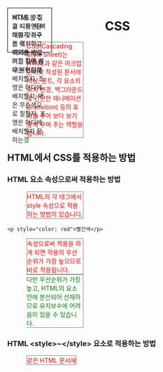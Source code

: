 HTML은 집을 지을 때 뼈대를 갖춰주는 것<br>
CSS는 만들어진 집에 침대는 어디에 배치할지, 조명은 어디에 배치할지, 벽은 무슨색으로 칠할지, 조명은 어디에 배치할지 정하는것<br>

뼈대를 갖추고 디자인을 해야지 가구를 배치하고 벽지를 바르려고 하면 매우 불편할것.<br>

# CSS
- CSS(Cascading Style Sheet)는 HTML과 같은 마크업 언어로 작성된 문서에 색상, 폰트, 각 요소의 위치 변경, 백그라운드 및 간단한 애니메이션(transition) 등의 효과를 주어 보다 보기 좋게 꾸며 주는 역할을 합니다.

## HTML에서 CSS를 적용하는 방법

### HTML 요소 속성으로써 적용하는 방법
- HTML의 각 태그에서 style 속성으로 적용하는 방법이 있습니다. 
```
<p style="color: red">빨간색</p>
```
- 속성으로써 적용을 하게 되면 적용의 우선 순위가 가장 높으므로 바로 적용됩니다. 
- 다만 우선순위가 가장 높고, HTML의 요소 안에 분산되어 산재하므로 유지보수에 어려움이 있을 수 있습니다.

### HTML \<style\>~\</style\> 요소로 적용하는 방법
- 같은 HTML 문서에 <style> 태그 안에 스타일을 적용하는 방식 입니다. 
```html
<!DOCTYPE html>
	<html>
		<head>
			<meta charset="UTF-8">
			<title>css(스타일시트)</title>
			
			<!-- css를 적용하기 위한 태그 -->
			<style type="text/css">
				/* body안에 존재하는 각각의 태그에게 스타일을 적용 */
            /*태그이름{속성 : 속성값;}*/
            
            /*body에 있는 h1 태그는 모두 색이 바뀌게 된다.*/
				h1{color:red;} 
				h2{color:yellow;}
				h3{color:buttonhighlight;}
            
            /*네이버에 생상표 검색 스크롤 내리면 RGB 코드값이 나온다.
            색깔을 16진수로 표현한것. 빨강 초록 파랑 순서.
            16진수는 0~9 A~F까지로 이루어져있다.*/
				p{color:#ffaaff;} /* #faf;  */ 
			</style>
		</head>
		
		<body>
			<h1 >스타일 연습중1-1</h1>
			<h1>스타일 연습중1-2</h1>
			<h2>스타일 연습중2</h2>
			<h3>스타일 연습중3</h3>
			<p>스타일 연습중4</p>
		</body>
	</html>
```
## 식별자
   
### class
- 스타일 변경만을 위해서 사용되는 속성
- 똑같은 태그가 있을때 구별하기 위한 식별자가 된다.
```html
<!DOCTYPE html>
	<html>
		<head>
			<meta charset="UTF-8">
			<title>class를 통한 css 적용</title>
			<style type="text/css">
			   p{color:#f00; }
			
			   /* class의 개념은 똑같은 태그가 있을때 구별하기 위한 식별자가 된다. */
			h2.text{color:#f00;}
            
         	 	/* p태그중에서 text라는 클래스 이름을 가진것에만 css를 적용해줘
			같은 클래스 이름을 갖고 있어도 좀더 세밀하게 설정할 수 있다.
			주의! 중간에 띄어쓰기를 넣지 말 것. */
			p.text{ color:#00f; }
            
         		/* .class명 <-- 특정클래스로 접근할 수 있다.*/
			.text2{ color:#0f0;}
			</style>
		</head>
		
		<body>
			<!-- class의 개념은 똑같은 태그가 있을때 구별하기 위한 식별자가 된다. -->
			<h2 class="text">클래스 연습중</h2>
			
			<p class="text2">
				힘든건 사랑이 아니다
			</p>
			
			<p class="text">
				내가 널 떠났어야 했는데
			</p>	
		</body>
	</html>
```
      
- 같은 문서에 CSS가 HTML 요소로 함께 존재하게 되는 형태입니다. 
- 여러페이지에 공통 스타일이 있는 경우 중복해서 작성해야 하는 불편함이 있고, 중복된 소스가 분산되어 산재하므로  유지 보수에 어려움이 따를 수 있습니다.
      
### 클래스 활용
```html
<!DOCTYPE html>
	<html>
		<head>
			<meta charset="UTF-8">
			<title>일부분 지정 태그(span)를 통한 css변경</title>
			<style type="text/css">
				/* .box라는 이름을 가진 클래스의 자식(내부태그)중 h2태그에게만 속성을 적용  중요!
            			띄어쓰기가 내 안에 있는 자식 요소에 적용되기 때문에 띄어쓰기는 주의해서 써야 한다.*/
				body .box h2{color:aqua;}
				span{color : gray;}
				body div.box h2 span{color : red;};
			</style>
		</head>
		
		<body>
			<div class="box">
				
				<h2>클래스 <span>연습</span>중</h2>
				<h1>클래스 연습중이라고!</h1>
				
				<div class="box">
					<h2>클래스 <span class="span_blue">연습</span>중2</h2>
					
				</div>
			</div>
			
			<h2>클래스 <span class="span_green">연습</span>중3</h2>
		</body>
	</html>
```
      
### id
- id의 경우 나중에 서버로 데이터를 넘겨야 하는 경우도 있기 때문에 중복이 되면 혼란을 야기할 수 있다.
```
<!DOCTYPE html>
	<html>
		<head>
			<meta charset="UTF-8">
			<title>id를 통한 css적용</title>
			<style type="text/css">
			/* a1이라는 id를 가진 태그로 접근
				클래스 접근은 .
				id 접근은 #
			 */
         
			#a1{ color : red;}
			#a2{ color : blue;}			
			</style>
		</head>
		
		<body>
         
			<!-- id속성은 절대로 중복된 이름으로 작성하지 않는다. 필수! -->
         <!-- 클래스의 경우 디자인을 위해서 만들어졌기 때문에 겹쳐도 상관이 없지만
              id의 경우 나중에 서버로 데이터를 넘겨야 하는 경우도 있기 때문에 혼란을 야기할 수 있다.-->
			<h1 id="a1">아이디 연습중</h1>
			<h1 id="a2">아이디 연습중2</h1>
		</body>
	</html>      
```
## 테두리(border)
```
<!DOCTYPE html>
	<html>
	<head>
		<meta charset="UTF-8">
		<title>border(테두리, 선)</title>
		<style type="text/css">
		
		/* border-width: 선 두께
		   border-color: 선 색상 */
			p{ border-width:15px;
			   border-color:blue;}
		
		/* border-style:선의 스타일 */
			.box1{ border-style:none;}
			.box2{ border-style:hidden;}
			.box3{ border-style:dotted;} /* 점선 */
			.box4{ border-style:dashed;} /* 긴 점선 */
			.box5{ border-style:solid;} /* 가장 많이 사용하는 스타일 */
			.box6{ border-style:double;}
			.box7{ border:20px groove red;} /* 두께감을 가지는 테두리 */
			.box8{ border:20px green ridge;}
			.box9{ border-style:inset 20px green;} /* 두께감은 없지만 그림자는 있음 */
			
			.box10{ border:20px outset #F00;} /* 한번에 스타일주기 (두께, 스타일, 색깔)  */
			
			.div1{ border:10px solid #0f0;}
			
			.div2{ border:10px solid red;
				   width:200px;
				   height:100px;}
			/*옆에 공간이 생겨도 요소가 들어올수 없다 왜 block요소니까*/
			
			/* 상,우,하,좌 순으로 각각 다른 두께의 테두리를 주고 싶다면 반드시 border-로 시작하는 속성을 사용해야 한다. */
			.div3{ border-bottom : 10px solid blue;
					border-top : 10px solid green;
					border-left : 10px solid red;}
					
			/*inline태그이기 때문에 원하지 않는 영역까지 침범할 수 있다. */
			span{border : 5px solid #aaf;
				width : 500px;
				height:100px;}
		</style>
	</head>
	
	<body>
		<p class="box1">border테스트 중1</p>
		<p class="box2">border테스트 중2</p>
		<p class="box3">border테스트 중3</p>
		<p class="box4">border테스트 중4</p>
		<p class="box5">border테스트 중5</p>
		<p class="box6">border테스트 중6</p>
		<p class="box7">border테스트 중7</p>
		<p class="box8">border테스트 중8</p>
		<p class="box9">border테스트 중9</p>
		<p class="box10">border테스트 중10</p>
		
		<div class="div1">
			div에 테두리 주기
		</div>
		<div class="div2">
			div에 테두리 주기
		</div>
		<div class="div3">
			div에 테두리 주기
		</div>
		
		<span>hi</span>
		<span>hello</span>
	</body>
	</html>
```
![image](https://user-images.githubusercontent.com/54658614/227424421-e35f6ce4-b5e1-4f27-bd4a-b73cfe5d9a04.png)

## padding(패딩)
- 내용(content)와 테두리(border) 사이의 간격의 크기를 설정해주는 속성
```
<!DOCTYPE html>
	<html>
		<head>
		<meta charset="UTF-8">
		<title>padding(안쪽여백)</title>
		<style>
			p{ border:5px solid red;
		 	background:yellow;}
		 	
			.box1{ padding:20px;} /*상자 안에 상,하,좌,우 여백을 준다. */
		 	.box2{ padding:20px 50px;}/* 상하,좌우 적용*/
		 	.box3{ padding:20px 50px 30px;}/*상,좌우,하 적용  */
		 	.box4{ padding:20px 30px 50px 70px;}/*상,우,하,좌 적용 */
		 	/* 0픽셀인 경우 px단위는 생략이 가능하다. */
		 	
		 	/* padding- 방향을 통해 방향별로 패딩을 설정할 수도 있다. */
		 	.box5{ padding-left : 20px;}
		 	/* .box5{ padding-left : 0 0 0 20px;} */
		 		   
		 	
		</style>
		</head>
		
		<body>
			<p class="box1">패딩적용 연습중</p>
			<p class="box2">패딩적용 연습중</p>
			<p class="box3">패딩적용 연습중</p>
			<p class="box4">패딩적용 연습중</p>
			<p class="box5">패딩적용 연습중</p>
		</body>
	</html>
```

![image](https://user-images.githubusercontent.com/54658614/227425331-8a4d70bd-286f-454b-b881-0b995292104b.png)

- padding을 주다보면 태그의 크기가 커질 수 있다.

## margin(마진)
- 요소 주변 여백을 뜻합니다.
```
<!DOCTYPE html>
	<html>
		<head>
			<meta charset="UTF-8">
			<title>margin(바깥쪽 여백)</title>
			<style>
				p{border:2px solid red;
				  background: aqua;}
				  
				div{border:2px solid red;}
				
				#box1{ margin:0;}/* 상,하,좌,우 적용 */
				#box2{ margin:20px 50px;} /* 상하,좌우 적용 */
				#box3{ margin:30px 50px 30px;} /*상,좌우,하 적용  */
				#box4{ margin:50px 30px 40px 70px;}
				
				div{ margin: 50px;}
			</style>
		</head>
		
		<body>
			<p id="box1">마진적용 테스트중</p>
			<p id="box2">마진적용 테스트중</p>
			<p id="box3">마진적용 테스트중</p>
			<p id="box4">마진적용 테스트중</p>
			
			<div id="box5">div마진</div>
			<div id="box6">div마진</div>
		</body>
	</html>
```
![image](https://user-images.githubusercontent.com/54658614/227426311-b60e2466-8961-48d5-b924-d8cab96f7321.png)

- margin을 주다보면 태그의 크기가 줄어들 수 있다.

## Font(폰트)
```
<!DOCTYPE html>
	<html>
		<head>
			<meta charset="UTF-8">
			<title>font</title>
			
			<style>
			.a1{font-size: 30px;} /* 글자 크기 */
			.a2{font-style: italic;} /* 기본값 : normal */
			.a3{font-weight: bold;} /* 기본값 : normal */
			
			/* 글꼴을 여러종류 준비해두고, 브라우저에서 지원한다면 그것을 사용하되, 지원하지 않는다면 가장 표준적인 글꼴인 sans-serif를 사용한다. */
			.a4{font-family: "궁서","굴림",sans-serif;}/* 콤마로 구별하는 스타일 */
			
			/* 폰트에 속성을 한번에 적용하려면 weight,style,size, family 순으로 적용해야 한다!! 순서를 지키지 않으면 속성 적용이 안된다.  */
			.a5{font: bold	/* weight */
					  italic /* style */
					  30px	/* size */
					  "궁서","돋움",sans-serif;} /* family */
					  
			.a6{font-variant: small-caps;}
			</style>
		</head>
		
		<body>
			<p class="a1"> 글자크기</p>
			<p class="a2"> 글자 스타일</p>
			<p class="a3"> 글자 두께</p>
			<p class="a4"> 글꼴 변경</p>
			<p class="a5"> 글꼴 최종</p>
			<p class="a6"> The end</p>
		</body>
	</html>

```
![image](https://user-images.githubusercontent.com/54658614/227431474-fb561cc2-3f97-46c1-b564-d78abac58010.png)

    
 ### 외부 파일로 적용하는 방법
- CSS를 외부 파일로 따로 분리하여 작성하는 방식 입니다.
```
<link rel=”stylesheet” type=”text/css” href='css 외부 파일 경로'>
```
```
예) 
<!DOCTYPE html>
   <html>
     <head>
       <meta charset='utf-8'>
       <link rel=”stylesheet” type=”text/css” href=”css/style/.css”>
     </head>
     <body>
       <p>빨간색 글씨</p>
     </body>
  </html> 
```
## dl CSS 응용 실습
- 아래와 같은 모습 만들어보기

![image](https://user-images.githubusercontent.com/54658614/227429600-87563155-f888-4604-b2ee-7f405a75e832.png)

    - 우리가 margin이나 padding을 주지 않아도 어느정도 값을 갖고있는 태그들이 있다.
    
![image](https://user-images.githubusercontent.com/54658614/227430215-3fd3cb4b-b965-4577-b9fc-a669704b47a1.png)


```
<!DOCTYPE html>
	<html>
		<head>
		<meta charset="UTF-8">
		<title>Insert title here</title>
		<style>
			*{ margin:0; padding:0;} /* *: body안에 있는 모든 태그를 의미한다. */
			
			dl{ width: 650px;
				border: 5px double gray;
				
				/* 상하마진0, 좌우마진 브라우저 자동정렬 -> auto를 사용하려면 반드시 width속성이 적용되어 있어야 한다. */
				margin: 0 auto;}
			
			dt{ padding: 15px 0;
				text-align:center;
				background:#aaf;
				border-bottom:10px solid blue;
				letter-spacing:10px;}/* 자간 */
			
			dd{ padding: 10px 0;
				text-indent:15px;}/*  */
		
			.line{ border-bottom:3px dotted black;}
			
		</style>
		</head>
		
		<body>
			<dl>
				<dt>한국의 속담</dt>
					<dd class="line">
						까마귀 날자 배 떨어진다.
					</dd>
					<dd>
						발없는 말이 천리 간다.
					</dd>
			</dl>
		
		</body>
	</html>
```

## 배경이미지
배포받은 이미지 폴더 넣기
![image](https://user-images.githubusercontent.com/54658614/227840344-1e3bbe4b-cb09-4fdd-bee7-e8e079fd3a93.png)
```
<!DOCTYPE html>
	<html>
		<head>
			<meta charset="UTF-8">
			<title>배경</title>
			<style>
				p{border : 1px solid black;
				  width:300px;
				  height:300px;
				  background:url(image/backgroundImage.gif);} 
				  /* no-repeat(한번만 찍기), 
				     repeat(바둑판)
				     repeat-x(x좌표로 출력)
 				     repeat-y(y좌표로 출력) */
				
			</style>
		</head>
		
		<body>
			<p></p>
		</body>
	</html>
```
![image](https://user-images.githubusercontent.com/54658614/227840955-6482ede1-6037-41f0-9223-0f3ea3523797.png)

```
p{border : 1px solid black;
  width:300px;
  height:300px;
  background:yellow url(image/backgroundImage.gif) repeat-x;} 
```
![image](https://user-images.githubusercontent.com/54658614/227841459-c959f15c-a20a-4294-815c-449fb41ce459.png)
  
### 이미지 위치 지정하기
```
<!DOCTYPE html>
	<html>
		<head>
			<meta charset="UTF-8">
			<title>배경</title>
			<style>
				p{border : 1px solid black;
				  width:300px;
				  height:300px;
				  background:url(image/backgroundImage.gif);} 
				  /* no-repeat(한번만 찍기), 
				     repeat(바둑판)
				     repeat-x(x좌표로 출력)
 				     repeat-y(y좌표로 출력) */
				     
				.b1{ background : url(image/background.jpg) no-repeat right bottom;}
				.b2{ background : url(image/background.jpg) no-repeat 20px 100px;} /* x좌표 y좌표 */
				.b3{ background : url(image/background.jpg) no-repeat center;} /* 중앙배치 */
				.b4{ background : url(image/background.jpg) no-repeat 70% 10%;}
				
			</style>
		</head>
		
		<body>
			<p></p>
			<p class="b1">
			나는 눈이 좋아서 꿈에 눈이 오나봐
			</p>
			<p class="b2">
			나는 눈이 좋아서 꿈에 눈이 오나봐
			</p>
			<p class="b3">
			나는 눈이 좋아서 꿈에 눈이 오나봐
			</p>
			<p class="b4">
			나는 눈이 좋아서 꿈에 눈이 오나봐
			</p>
		</body>
	</html>
```
![image](https://user-images.githubusercontent.com/54658614/227842541-0b16dcd1-b383-4e69-847f-60baf3dd0032.png)
  
### ul_background
```
<!DOCTYPE html>
	<html>
		<head>
			<meta charset="UTF-8">
			<title>ul의 CSS 활용</title>
			
			<style>
				.u1 li{ border: 1px solid black;
						list-style:none/* li에 있는 점을 제거*/;
						padding-left : 10px;
						background: url(image/arrow.gif) no-repeat 0 50%;}
						
						
				.u2 li{ background: url(image/arrow.gif) no-repeat 0 50%;
						padding-left: 10px;
						list-style:none;
						margin-left: -10px}
			</style>
			
		</head>
		
		<body>
			<ul class="u1">
				<li>홈</li>
				<li>갤러리</li>
				<li>게시판</li>
				<li>오시는길</li>
			</ul>
			
			<ul class="u2">
				<li>홈</li>
				<li>갤러리</li>
				<li>게시판</li>
				<li>오시는길</li>
			</ul>
		</body>
	</html>
```
![image](https://user-images.githubusercontent.com/54658614/227843171-490e2c32-3f9f-4fbe-b833-a74a8bb4f20d.png)
  
## 후손 선택자
```
<!DOCTYPE html>
	<html>
		<head>
			<meta charset="UTF-8">
			<title>후손선택자</title>
			<style type="text/css">
			/* 공백 기호는 후손선택자로서 해당 아이디를 가지는
			하위 요소들이 모두 영향을 받는다. */
			#header h1{ color:red;}
			#contents h1{ color:blue;}
			</style>
		</head>
		
		<body>
			<div id="header">
				<h1>나는 Header의 자식이오</h1>
				
				<div id="nav">
				<h1>navigation</h1>
				</div>
				
				<div id="nav1">
				<h1>navigation</h1>
				</div>
			</div>
			
			<div id="contents">
				<h1>contents의 자식</h1>
			</div>
		</body>
	</html>
```
![image](https://user-images.githubusercontent.com/54658614/227844112-dc5f315d-a4c0-4a68-a353-bb4e24d1a695.png)


## 자식선택자
```
<!DOCTYPE html>
	<html>
		<head>
			<meta charset="UTF-8">
			<title>자식선택자</title>
			<style type="text/css">
			
			/*  > : 자식선택자는 직계자식에게만 속성을 적용한다. */
			#header > h1{ color:red;}
			#contents > h1{ color:blue;}
			</style>
		</head>
		
		<body>
			<div id="header">
				<h1>Header의 자식</h1>  <!-- header의 직계자식 -->
				
				<div id="nav">
				<h1>navigation</h1>
				</div>
				
				<div id="nav1">
				<h1>navigation</h1>
				</div>
			</div>
			
			<div id="contents">
				<h1>contents의 자식</h1> <!-- contents의 직계자식 -->
			</div>
		</body>
	</html>
```

![image](https://user-images.githubusercontent.com/54658614/227845091-4a10c682-4c1d-4667-9e37-64c86d78e4b5.png)

## display
		
- block : 한 영역을 차지 하는 박스형태를 가지는 성질이다. 그렇기 때문에 기본적으로 block은 width값이 100%이다.
	- block은 height와 width값을 지정할 수 있다.
	- block은 margin과 padding을 지정할 수 있다.
		
- inline : 주로 텍스트를 주입할 때 사용되는 형태이다. 기본적으로 block처럼 width값이 100%가 아닌 컨텐츠 영역만큼 자동으로 잡히게 된다.<br>높이 또한 폰트의 크기만큼 잡힌다.
	- width와 height를 명시할 수 없다.
	- margin은 위아래엔 적용되지 않는다.
	- padding은 좌우 공간과 시각적인 부분이 모두 적용되지만 위아래는 시각적으로는 추가되지만 공간을 차지하지는 않는다.
		
- inline-block : inline-block은 말 그대로 inline의 특징과 block의 특징을 모두 가진 요소이다.
	- 줄바꿈이 이루어지지 않는다.
	- block처럼 width와 height를 지정할 수 있다.
	- 만약 width와 height를 지정하지 않을 경우, inline과 같이 컴텐츠만큼 영역이 잡힌다.
- 블록요소를 인라인 요소로 바꾸고 싶다면 display 속성을 inline으로 주면 된다.
- 인라인요소를 블록 요소로 바꾸고 싶다면 display 속성을 block으로 주면 된다.


		
```
<!DOCTYPE html>
	<html>
		<head>
			<meta charset="UTF-8">
			<title>인라인 요소 -> 블록 요소</title>
			<style type="text/css">
				img{ display:block;} /* display: block -> 인라인 요소를 블록요소로 바꿈  display: inline -> 블록요소를 인라인요소로 바꿈*/
				span{ display:block;
					  border:1px solid red;}
				
			</style>
		</head>
		
		<body>
			<div> 
				<img src="image/acid2Test.jpg" alt="스마일"/>
				<span>이미지1</span>
				<span>웃어요</span>
				<a href="#">링크</a>
			</div>
		</body>
	</html>
```
![image](https://user-images.githubusercontent.com/54658614/227845635-62384bc3-8850-428e-a67b-0c3c8a0ac963.png)

## block_menu
```
<!DOCTYPE html>
	<html>
		<head>
			<meta charset="UTF-8">
			<title>스타일 시트를 통한 메뉴 만들기</title>
			
		</head>
		
		<body>
			<div id="box">
				<h1>KOREA IT</h1>
				
				<ul>
					<li><a href="#">COMPANY</a></li>
					<li><a href="#">PRODUCT</a></li>
					<li><a href="#">SERVICE</a></li>
					<li><a href="#">COMMUNITY</a></li>
				</ul>
			</div>
		
		</body>
	</html>
```
![image](https://user-images.githubusercontent.com/54658614/227845802-0ad0bbc3-7ef0-4e5a-9136-4554e8554d36.png)

점도 제거하고 마우스를 올렸을 때 색깔이 바뀌도록 만들어보자<br>

```
<!DOCTYPE html>
	<html>
		<head>
			<meta charset="UTF-8">
			<title>스타일 시트를 통한 메뉴 만들기</title>
			
 			<style>
			 *{ margin:0; padding: 0;}
			li{ list-style:none;}
			ul{ width:130px;
				margin-left: 20px}
				
			 a{ 	display:block; /* 글씨의 개수가 다르기 때문에 영역을 통일하기 위해 블록으로 만듦*/
			 	background:#f30;
			 	padding:5px;/*인라인 요소에서 padding값을 잘못주면 영역을 침범한다.*/
				margin:3px 0;
				text-decoration: none; /* a태그 밑줄제거 */
				color:#fff; /*글자색 변경*/
				font-weight:bold;
			 	}
			 
			 /*특정한 상황을 구별해주는 키워드
			    : 가 붙어있으면 가상클래스라고 생각하면 좋다.*/
			 /* a:hover -> a태그에 마우스 오버시 동작 
			 가상클래스 일종의 이벤트 처리 */
			 a:hover{ background:#0c0;
			          color:#f00;
			          text-decoration: underline;}
			 		  
			 		  
			</style>
		</head>
		
		<body>
			<div id="box">
				<h1>KOREA IT</h1>
				
				<ul>
					<li><a href="#">COMPANY</a></li>
					<li><a href="#">PRODUCT</a></li>
					<li><a href="#">SERVICE</a></li>
					<li><a href="#">COMMUNITY</a></li>
				</ul>
			</div>
		
		</body>
	</html>
```
![image](https://user-images.githubusercontent.com/54658614/227846065-491da9d9-ac52-45c9-8031-f06ec987df30.png)

## overflow
```
<!DOCTYPE html>
	<html>
		<head>
			<meta charset="UTF-8">
			<title>overflow(영역관리)</title>
		<style>
			p{ border: 1px solid black;
			   width: 150px;
			   height:70px;
			   padding:5px;}
			   
			   /* 지정된 영역 안에서만 내용을 표시 */
			.a1{ overflow:hidden;}
			
			   /* 내용의 넘침에 관계없이 무조건 스크롤을 보여준다 */
			.a2{ overflow:scroll;}
			   
			   /* 내용dl 넘칠때만 스크롤을 보여준다 */
			.a3{ overflow:auto;}
			
			/* 기본값 - 내용을 모두 표시 */
			.a4{ overflow:visible ;}
		</style>
		
		</head>
		
		<body>
			<p class="a1">Michaelmas term lately over, and the Lord Chancellor sitting in Lincoln's Inn Hall. Implacable November weather. As much mud in the streets as if the waters had but newly retired from the face of the earth.</p>
			<p class="a2">Michaelmas term lately over, and the Lord Chancellor sitting in Lincoln's Inn Hall. Implacable November weather. As much mud in the streets as if the waters had but newly retired from the face of the earth.</p>
			<p class="a3">Michaelmas term lately over, and the Lord Chancellor sitting in Lincoln's Inn Hall. Implacable November weather. As much mud in the streets as if the waters had but newly retired from the face of the earth.</p>
			<p class="a4">Michaelmas term lately over, and the Lord Chancellor sitting in Lincoln's Inn Hall. Implacable November weather. As much mud in the streets as if the waters had but newly retired from the face of the earth.</p>
		</body>
	</html>
```
![image](https://user-images.githubusercontent.com/54658614/227847299-22dccf38-0b7b-4d15-ae1b-451a06c91f43.png)

## 가상클래스
- 제일 위쪽이나 제일 아래쪽에 대해서는 CSS를 적용할 수는 있으나 중간의 요소에는 적용시킬 수 없다는 단점이 있다.
```
<!DOCTYPE html>
	<html>
		<head>
			<meta charset="UTF-8">
			<title>가상클래스 : first-child</title>
			<style>
				li{list-style:none;}
				li:first-child{ color:red;}/* first-child -> 특정 태그를 골라내는 것 */
				li:last-child{ color:blue;}
			</style>
			
		</head>
		
		<body>
			<ul>
				<li>A</li>
				<li>B</li>
				<li>C</li>
				<li>D</li>
			</ul>
			
			<ul>
				<li>A</li>
				<li>B</li>
				<li>C</li>
				<li>D</li>
			</ul>
		</body>
	</html>
```
![image](https://user-images.githubusercontent.com/54658614/227848081-8e9c2f19-b621-49f3-8a37-8a2e6b010b78.png)

## pseudo(슈도)클래스
```
<!DOCTYPE html>
<html>
	<head>
		<meta charset="UTF-8">
		<title>pseudo(슈도클래스)</title>
		<style>
		li{list-style:none;
			display:inline;}
		
		li:nth-child(odd){ color:red;}/* 홀수번째 태그만 변경 */
		li:nth-child(even){ color:green;}/* 짝수번째 태그만 변경 */
		li:nth-child(4n){ color:blue;}/* 4의배수 태그만 변경 */
		li:nth-child(6){ color:skyblue;
				 background:yellow;}/* 내가 원하는 번호 태그만 변경 */
		</style>
	</head>
	
	<body>
		<ul>
			<li>1</li>
			<li>2</li>
			<li>3</li>
			<li>4</li>
			<li>5</li>
			<li>6</li>
			<li>7</li>
			<li>8</li>
			<li>9</li>
			<li>10</li>
		</ul>
	</body>
</html>
```

![image](https://user-images.githubusercontent.com/54658614/227848660-0dd50dc8-ea3f-44fc-b85a-12bd1552e698.png)

## link 가상클래스
```
<!DOCTYPE html>
<html>
	<head>
		<meta charset="UTF-8">
		<title>a태그의 가상클래스</title>
		<style>
			li{list-style:none;
			   margin:5px 0;}
			 a{ text-decoration: none;
			 	color:gray; }
			 	
			 a:hover {color:orange;
			 		  text-decoration: line-through} /* 마우스를 올렸을때 */
			 
			 /* hover -> active 순서로 작성해야 정상적으로 작동한다. */
			 a:active {color:red;}					 /* 클릭을 했을 때  */
		</style>
	</head>
	
	<body>
		<ul>
			<li><a href="#">홈</a></li>
			<li><a href="#">회원가입</a></li>
			<li><a href="#">사이트맵</a></li>
			<li><a href="#">오시는길</a></li>
		</ul>
	</body>
</html>
```
- 마우스를 올리면 오렌지색으로 바뀜
- 클릭하면 빨간색으로 바뀜

![image](https://user-images.githubusercontent.com/54658614/227849252-ea370975-0670-4850-9b64-11ec34e0e1b5.png)

## z-index
```
<!DOCTYPE html>
<html>
	<head>
		<meta charset="UTF-8">
		<title>z인덱스</title>
		<style type="text/css">
			*{margin:0; padding:0;}
			
			p{ border:1px solid black;
			   width:80px;
			   height:80px;
			   padding:10px;
			   position:absolute;} /* 겹쳐서 표시 하는데 마지막에 만든게 가장 위로 올라온다. */
			
			.box1{ background:yellow;
				   left:100px; top:100px;
				   z-index: 3; } /* 화면에 표시되는 순서를 바꿔준다. z인덱스 값이 클수록 화면 위쪽에 보여진다. */
			.box2{ background:orange;
				   left:120px; top:120px;
				   z-index: 2; }
				   
			.box3{ background:teal;
				   left:140px; top:140px; 
				   z-index: 1;}
			
		</style>
	</head>
	
		<body>
			<p class="box1">박스1</p>
			<p class="box2">박스2</p>
			<p class="box3">박스3</p>
		</body>
</html>
```
![image](https://user-images.githubusercontent.com/54658614/228431870-9c5776d2-c42c-4937-a9a1-422750decb7f.png)

## float
- float는 원래 '뜨다'라는 의미이다. 웹페이지에서 이미지를 어떻게 띄워서 텍스트와 함께 배치할 것인가에 대한 속성
- inherit : 부모 요소에서 상속
- left : 외쪽에 부유하는 블록 박스를 생성
- right : 오른쪽에 부유하는 블록 박스를 생성
- none : 요소를 부유시키지 않음
```
<!DOCTYPE html>
<html>
	<head>
		<meta charset="UTF-8">
		<title>float(왼쪽, 오른쪽 정렬)</title>
		
		<style type="text/css">
			*{margin:0;padding:0;}
			
			#container{ margin:10px auto; /*좌우를 auto로 결정하면 가운데로 알아서 정렬이 된다  */
						width:500px;
						border:5px solid #caa;
						padding:10px; /* 너비를 유지하면서 padding이 적용되기 때문에 실제 크기는 500px보다 클 수 있다. */
						background: #fdd;
						overflow:hidden;}/* 자식태그가 float속성을 가지고 있다면 그 부모는 대부분 overflow:hidden을 가지고 있어야한다. */
						
			h1 {text-align: center;}
			
			/* float : 블록요소의 객체를 왼쪽이나 오른쪽으로 나란히 정렬하기 위한 속성
			float은 '부유하다'의 의미를 가지고 있으므로, 부모영역에 영향을 받지 않고 공중에 떠오른 형태가 된다. */
			
			.div1 { width:200px;
				   height:100px;
				   padding:15px;
				   background:#dda;
				   float:left;}
				   
			.div2 { width:200px;
				   height:100px;
				   padding:15px;
				   background:#ba7;
				   float:right;}
		</style>
	</head>
	
	<body>
		<div id="container">
			<h1>float연습</h1>
			
			<div class="div1"><p>float을 통한 정렬 예제</p></div>
			<div class="div2"><p>float을 통한 정렬 예제</p></div>
		</div>
	</body>
</html>
```
![image](https://user-images.githubusercontent.com/54658614/228128504-69c6961d-eb32-4135-b992-2252e2ec08cf.png)

## 외부 스타일 시트
- 웹사이트에 공통적으로 적용해야 하는 스타일이 있다면 하나의 파일을 만들어 한번만 정의해놓고 사용하는 방식입니다.
- 외부에 작성된 이러한 스타일 시트는 .CSS확장자를 사용하여 저장됩니다.
- 스타일을 적용할 웹 페이지의 \<head\>태그에 \<link\>태그를 사용하여 외부 스타일 시트를 포함해야만 스타일이 적용됩니다

```
<!DOCTYPE html>
	<html>
		<head>
			<meta charset="UTF-8">
			<title>외부스타일시트 참조하기</title>
		</head>
		
		<body>
			<h1>외부 스타일시트 연습중</h1>
			<p>안녕하세요</p>
			
			<ul>
				<li>메뉴1</li>
				<li>메뉴2</li>
				<li>메뉴3</li>
			</ul>
			<a href="#">a링크</a>
			
			<table border="1">
				<tr>
					<td>테이블1</td>
					<td>테이블2</td>
				</tr>
				<tr>
					<td>테이블3</td>
					<td>테이블4</td>
				</tr>
			</table>
		</body>	
	</html>
```

WebContent 폴더 아래에 css폴더를 하나 만들자

![image](https://user-images.githubusercontent.com/54658614/228129585-39062a4f-50bc-4d6d-8202-f27d2a1dc1c6.png)
 
폴더에서 우클릭하여 CSS파일을 만들어야 한다 없으면 other로 들어가서 만들자.

![image](https://user-images.githubusercontent.com/54658614/228129728-1c8493e7-e2de-428f-876b-f1387aa524e2.png)

![image](https://user-images.githubusercontent.com/54658614/228129826-35a72044-ca7b-4169-8da9-d146875b5300.png)

```
@charset "UTF-8";

*{padding:0; margin:0;}
a{text-decoration:none;}
li{list-style:none;}
table{border-collapse:collapse;}/*테이블 테두리를 한겹으로*/
```
외부 스타일 시트 적용하기
```
<!DOCTYPE html>
	<html>
		<head>
			<meta charset="UTF-8">
			<title>외부스타일시트 참조하기</title>
			
			<link rel="stylesheet" href="css/reset.css">
		</head>
		
		<body>
			<h1>외부 스타일시트 연습중</h1>
			<p>안녕하세요</p>
			
			<ul>
				<li>메뉴1</li>
				<li>메뉴2</li>
				<li>메뉴3</li>
			</ul>
			<a href="#">a링크</a>
			
			<table border="1">
				<tr>
					<td>테이블1</td>
					<td>테이블2</td>
				</tr>
				<tr>
					<td>테이블3</td>
					<td>테이블4</td>
				</tr>
			</table>
		</body>	
	</html>
```

![image](https://user-images.githubusercontent.com/54658614/228130457-65872c6d-6272-4452-b7e3-5b1be5461c5c.png)

## position
- static : 기본적인 위치 지정 방식, 문서의 기본적인 흐름을 따른다.
	- 모든 태그들은 처음에 position : static 상태이다.
	- left, top, right, bottom값이 적용되지 않는다.
	- 찰계대로 왼쪽에서 오른쪽, 위에서 아래로 쌓인다.

- relative : static과 유사하나 원래 위치에서 주어진 값만큼 이동한다.
	- top,right,bottom,left 속성을 사용해 위치 조절이 가능하다.
	- Relative 속성에서 top:5px을 주면 아래로 5px을 이동한다.

- absolute : 기본 흐름을 따르지 않고 부모 요소의 상대적위치로 지정된다.
	- 부모 요소의 포지션이 relative, absolute, fixed인 태그가 있다면 부모 요소의 기준으로 움직인다.
	- 부모 요소의 포지션이 static이라면 body태그를 기준으로 배치된다.
	- 부모요소가 없다면 포지션 문서의 body를 기준으로 배치된다.

- fixed : fixed 포지션은 화면의 스크롤이나 움직임에 관계 없이 화면의 특정 부분에 고정되는 포지션이다.
```
<!DOCTYPE html>
<html>
	<head>
		<meta charset="UTF-8">
		<title>absolute를 통한 스타일시트 적용</title>
		<link rel="stylesheet" href="css/reset.css">
		<style>
			#header{ width:1000px; height:80px; 
					 margin:10px auto;
					 border:1px solid blue;
					 position:relative;}
					 
			/* 자식이 position 속성을 absolute으로 가지고 있으면
			부모가 position 속성을 relative로 가지고 있어야 한다. */
	 
			.aa{position:absolute; /* float처럼 요소가 공중에 붕 뜬다. 내 부모가 body라고 생각을 해버리게 된다. */
			    left: 0; top: 7px;}
			
			ul{overflow:hidden;}
			li{ float:left; }
			
			p:last-child{ position:absolute;
						  right:10px; top:5px;}
						  
			.a1{position:absolute;
				left:350px; top:10px;}
			.a2{position: absolute;
				left:225px; top:40px;}
		</style>
	</head>
	
	<body>
		<div id="header">
			<p class="aa">
				<img alt="이미지" src="image/acid2Test.jpg"
					width="70"; height="60";>
			</p>
			
			<ul class="a1">
				<li><img src="image/menu_13.jpg"/></li>
				<li><img src="image/menu_14.jpg"/></li>
				<li><img src="image/menu_15.jpg"/></li>
				<li><img src="image/menu_16.jpg"/></li>
				<li><img src="image/menu_17.jpg"/></li>
				<li><img src="image/menu_18.jpg"/></li>
				<li><img src="image/menu_19.jpg"/></li>
				<li><img src="image/menu_20.jpg"/></li>
				<li><img src="image/menu_21.jpg"/></li>
				
				</ul>
				
				<ul class="a2">
					<li><img src="image/menu01_12.jpg"/></li>
					<li><img src="image/menu01_13.jpg"/></li>
					<li><img src="image/menu01_14.jpg"/></li>
					<li><img src="image/menu01_15.jpg"/></li>
					<li><img src="image/menu01_16.jpg"/></li>
					<li><img src="image/menu01_17.jpg"/></li>
					<li><img src="image/menu01_18.jpg"/></li>
					<li><img src="image/menu01_19.jpg"/></li>
				</ul>
			<p><img src="image/img_standards.gif"/></p>
		</div>
	</body>
</html>
```
![image](https://user-images.githubusercontent.com/54658614/228131928-b87cbc3f-4962-4a1b-8e6b-57f18f4fd342.png)

## CSS응용 드롭다운 메뉴 만들어보기
```
<!DOCTYPE html>
<html>
	<head>
		<meta charset="UTF-8">
		<title>Insert title here</title>
		<link rel="stylesheet" href="css/reset.css">
		<style>
			#a1{margin-left:10px;
				margin-top:10px;}
			
			ul{ overflow : hidden;}
			li{ float : left}
			
			li{ border-right : 1px solid gray;
			    border-top : 1px solid gray;
			    border-bottom: 1px solid gray;}
			    
			li:nth-child(1){border-left:1px solid gray;}
			    
			a{display : block; padding : 2px 10px;}
			  
			a:hover{background:#999;
			        color:#fff;}
			        
			.depth_1{margin-left:10px;}
			        
			#menu > li:hover .depth_1 { display : block;}
			          
			#menu .depth_1{display:none;
			             position:absolute;
			             left:0;
			             right:0;
			             text-align:center;}
			 #menu .depth_1 a{display:block; padding:5px;}
			          
			 

		</style>
	</head>
	<body>
			<div id="a1">
				<ul id="menu">
					<li><a href="#">HTML</a>
						<ul class="depth_1">
							<li><a href="#">메뉴1</a></li>
							<li><a href="#">메뉴2</a></li>
							<li><a href="#">메뉴3</a></li>
						</ul>
					</li>
					<li><a href="#">CSS</a></li>
					<li><a href="#">JavaScript</a></li>
					<li><a href="#">JQuery</a></li>
					<li><a href="#">Jsp</a></li>
				</ul>
			</div>

	</body>
</html>
```
![image](https://user-images.githubusercontent.com/54658614/228431464-4da6d184-8e6b-4caf-ba37-7438759c237f.png)


